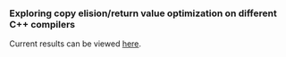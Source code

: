 ### Exploring copy elision/return value optimization on different C++ compilers

Current results can be viewed [here](http://www.byte-physics.de/cpp-copy-elision.html).
